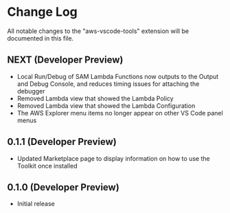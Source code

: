 # Change Log

All notable changes to the "aws-vscode-tools" extension will be documented in this file.

## NEXT (Developer Preview)

* Local Run/Debug of SAM Lambda Functions now outputs to the Output and Debug Console, and reduces timing issues for attaching the debugger
* Removed Lambda view that showed the Lambda Policy
* Removed Lambda view that showed the Lambda Configuration
* The AWS Explorer menu items no longer appear on other VS Code panel menus

## 0.1.1 (Developer Preview)

* Updated Marketplace page to display information on how to use the Toolkit once installed

## 0.1.0 (Developer Preview)

* Initial release

